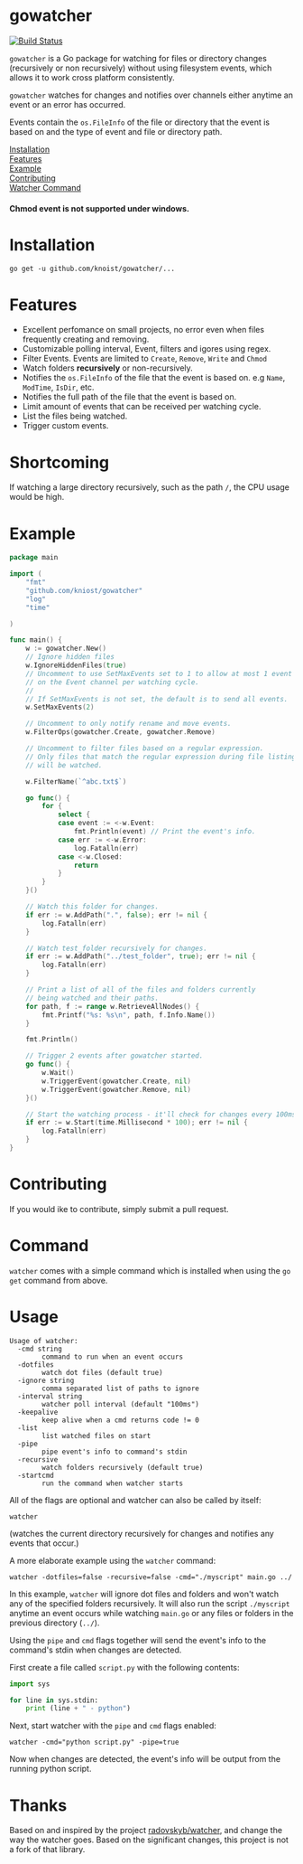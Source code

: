 # gowatcher


[![Build Status](https://travis-ci.org/kniost/gowatcher.svg?branch=master)](https://travis-ci.org/kniost/gowatcher)

`gowatcher` is a Go package for watching for files or directory changes (recursively or non recursively) without using filesystem events, which allows it to work cross platform consistently.

`gowatcher` watches for changes and notifies over channels either anytime an event or an error has occurred.

Events contain the `os.FileInfo` of the file or directory that the event is based on and the type of event and file or directory path.

[Installation](#installation)  
[Features](#features)  
[Example](#example)  
[Contributing](#contributing)  
[Watcher Command](#command)  

#### Chmod event is not supported under windows.

# Installation

```shell
go get -u github.com/knoist/gowatcher/...
```

# Features

- Excellent perfomance on small projects, no error even when files frequently creating and removing.
- Customizable polling interval, Event, filters and igores using regex.
- Filter Events. Events are limited to `Create`, `Remove`, `Write` and `Chmod`
- Watch folders **recursively** or non-recursively.
- Notifies the `os.FileInfo` of the file that the event is based on. e.g `Name`, `ModTime`, `IsDir`, etc.
- Notifies the full path of the file that the event is based on.
- Limit amount of events that can be received per watching cycle.
- List the files being watched.
- Trigger custom events.

# Shortcoming

If watching a large directory recursively, such as the path `/`, the CPU usage would be high.

# Example

```go
package main

import (
	"fmt"
	"github.com/kniost/gowatcher"
	"log"
	"time"

)

func main() {
	w := gowatcher.New()
	// Ignore hidden files
	w.IgnoreHiddenFiles(true)
	// Uncomment to use SetMaxEvents set to 1 to allow at most 1 event to be received
	// on the Event channel per watching cycle.
	//
	// If SetMaxEvents is not set, the default is to send all events.
	w.SetMaxEvents(2)

	// Uncomment to only notify rename and move events.
	w.FilterOps(gowatcher.Create, gowatcher.Remove)

	// Uncomment to filter files based on a regular expression.
	// Only files that match the regular expression during file listing
	// will be watched.

	w.FilterName(`^abc.txt$`)

	go func() {
		for {
			select {
			case event := <-w.Event:
				fmt.Println(event) // Print the event's info.
			case err := <-w.Error:
				log.Fatalln(err)
			case <-w.Closed:
				return
			}
		}
	}()

	// Watch this folder for changes.
	if err := w.AddPath(".", false); err != nil {
		log.Fatalln(err)
	}

	// Watch test_folder recursively for changes.
	if err := w.AddPath("../test_folder", true); err != nil {
		log.Fatalln(err)
	}

	// Print a list of all of the files and folders currently
	// being watched and their paths.
	for path, f := range w.RetrieveAllNodes() {
		fmt.Printf("%s: %s\n", path, f.Info.Name())
	}

	fmt.Println()

	// Trigger 2 events after gowatcher started.
	go func() {
		w.Wait()
		w.TriggerEvent(gowatcher.Create, nil)
		w.TriggerEvent(gowatcher.Remove, nil)
	}()

	// Start the watching process - it'll check for changes every 100ms.
	if err := w.Start(time.Millisecond * 100); err != nil {
		log.Fatalln(err)
	}
}

```

# Contributing
If you would ike to contribute, simply submit a pull request.

# Command

`watcher` comes with a simple command which is installed when using the `go get` command from above.

# Usage

```
Usage of watcher:
  -cmd string
    	command to run when an event occurs
  -dotfiles
    	watch dot files (default true)
  -ignore string
        comma separated list of paths to ignore
  -interval string
    	watcher poll interval (default "100ms")
  -keepalive
    	keep alive when a cmd returns code != 0
  -list
    	list watched files on start
  -pipe
    	pipe event's info to command's stdin
  -recursive
    	watch folders recursively (default true)
  -startcmd
    	run the command when watcher starts
```

All of the flags are optional and watcher can also be called by itself:
```shell
watcher
```
(watches the current directory recursively for changes and notifies any events that occur.)

A more elaborate example using the `watcher` command:
```shell
watcher -dotfiles=false -recursive=false -cmd="./myscript" main.go ../
```
In this example, `watcher` will ignore dot files and folders and won't watch any of the specified folders recursively. It will also run the script `./myscript` anytime an event occurs while watching `main.go` or any files or folders in the previous directory (`../`).

Using the `pipe` and `cmd` flags together will send the event's info to the command's stdin when changes are detected.

First create a file called `script.py` with the following contents:
```python
import sys

for line in sys.stdin:
	print (line + " - python")
```

Next, start watcher with the `pipe` and `cmd` flags enabled:
```shell
watcher -cmd="python script.py" -pipe=true
```

Now when changes are detected, the event's info will be output from the running python script.

# Thanks

Based on and inspired by the project [radovskyb/watcher](https://www.github.com/radovskyb/watcher), and change the way the watcher goes. Based on the significant changes, this project is not a fork of that library.